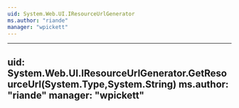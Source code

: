 ```yaml
---
uid: System.Web.UI.IResourceUrlGenerator
ms.author: "riande"
manager: "wpickett"
---
```


---
uid: System.Web.UI.IResourceUrlGenerator.GetResourceUrl(System.Type,System.String)
ms.author: "riande"
manager: "wpickett"
---

